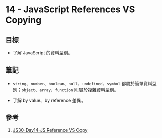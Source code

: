 # 14 - JavaScript References VS Copying

## 目標

- 了解 JavaScript 的資料型別。

## 筆記

- `string`、`number`、`boolean`、`null`、`undefined`、`symbol` 都屬於簡單資料型別；`object`、`array`、`function` 則屬於複雜資料型別。

- 了解 by value、by reference 差異。
  
## 參考

1. [JS30-Day14-JS Reference VS Copy](https://ithelp.ithome.com.tw/articles/10195408)
